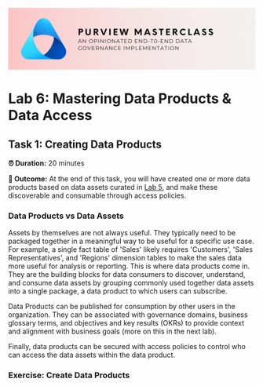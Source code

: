 ![Banner](./assets/banner.png)

# Lab 6: Mastering Data Products & Data Access

## Task 1: Creating Data Products

**⏰ Duration:** 20 minutes

**🎯 Outcome:** At the end of this task, you will have created one or more data products based on data assets curated in [Lab 5](/Lab-05.md), and make these discoverable and consumable through access policies.

### Data Products vs Data Assets

Assets by themselves are not always useful. They typically need to be packaged together in a meaningful way to be useful for a specific use case. For example, a single fact table of 'Sales' likely requires 'Customers', 'Sales Representatives', and 'Regions' dimension tables to make the sales data more useful for analysis or reporting. This is where data products come in. They are the building blocks for data consumers to discover, understand, and consume data assets by grouping commonly used together data assets into a single package, a data product to which users can subscribe.

Data Products can be published for consumption by other users in the organization. They can be associated with governance domains, business glossary terms, and objectives and key results (OKRs) to provide context and alignment with business goals (more on this in the next lab).

Finally, data products can be secured with access policies to control who can access the data assets within the data product.

### Exercise: Create Data Products

